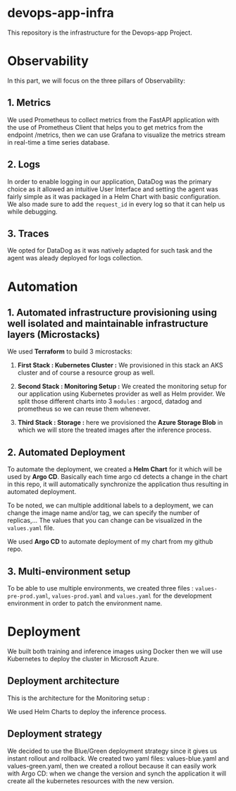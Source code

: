 # devops-app-infra
This repository is the infrastructure for the Devops-app Project.


# Observability
In this part, we will focus on the three pillars of Observability:

## 1. Metrics
We used Prometheus to collect metrics from the FastAPI application with the use of Prometheus Client that helps you to get metrics from the endpoint /metrics, then we can use Grafana to visualize the metrics stream in real-time a time series database.


## 2. Logs
In order to enable logging in our application, DataDog was the primary choice as it allowed an intuitive User Interface and setting the agent was fairly simple as it was packaged in a Helm Chart with basic configuration.
We also made sure to add the ``request_id`` in every log so that it can help us while debugging.


## 3. Traces
We opted for DataDog as it was natively adapted for such task and the agent was aleady deployed for logs collection. 

# Automation

## 1. Automated infrastructure provisioning using well isolated and maintainable infrastructure layers (Microstacks)
We used **Terraform** to build 3 microstacks:

1. **First Stack : Kubernetes Cluster :** We provisioned in this stack an AKS cluster and of course a resource group as well.

2. **Second Stack : Monitoring Setup :** We created the monitoring setup for our application using Kubernetes provider as well as Helm provider. 
We split those different charts into 3 ``modules`` : argocd, datadog and prometheus so we can reuse them whenever.

3. **Third Stack : Storage :** here we provisioned the **Azure Storage Blob** in which we will store the treated images after the inference process.


## 2. Automated Deployment

To automate the deployment, we created a **Helm Chart** for it which will be used by **Argo CD**. Basically each time argo cd detects a change in the chart in this repo, it will automatically synchronize the application thus resulting in automated deployment.

To be noted, we can multiple additional labels to a deployment, we can change the image name and/or tag, we can specify the number of replicas,... The values that you can change can be visualized in the ``values.yaml`` file.

We used **Argo CD** to automate deployment of my chart from my github repo.

## 3. Multi-environment setup

To be able to use multiple environments, we created three files : ``values-pre-prod.yaml``, ``values-prod.yaml`` and ``values.yaml`` for the development environment in order to patch the environment name.


# Deployment
We built both training and inference images using Docker then we will use Kubernetes to deploy the cluster in Microsoft Azure.

## Deployment architecture

This is the architecture for the Monitoring setup :


We used Helm Charts to deploy the inference process.

## Deployment strategy
We decided to use the Blue/Green deployment strategy since it gives us instant rollout and rollback.
We created two yaml files: values-blue.yaml and values-green.yaml, then we created a rollout because it can easily work with Argo CD: when we change the version and synch the application it will create all the kubernetes resources with the new version.